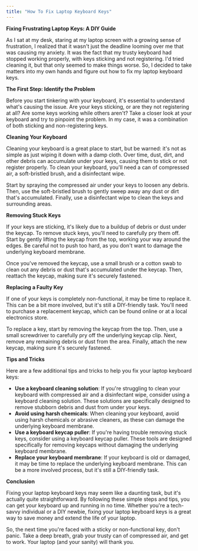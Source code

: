 ```yaml
---
title: "How To Fix Laptop Keyboard Keys"
---
```


**Fixing Frustrating Laptop Keys: A DIY Guide**

As I sat at my desk, staring at my laptop screen with a growing sense of frustration, I realized that it wasn't just the deadline looming over me that was causing my anxiety. It was the fact that my trusty keyboard had stopped working properly, with keys sticking and not registering. I'd tried cleaning it, but that only seemed to make things worse. So, I decided to take matters into my own hands and figure out how to fix my laptop keyboard keys.

**The First Step: Identify the Problem**

Before you start tinkering with your keyboard, it's essential to understand what's causing the issue. Are your keys sticking, or are they not registering at all? Are some keys working while others aren't? Take a closer look at your keyboard and try to pinpoint the problem. In my case, it was a combination of both sticking and non-registering keys.

**Cleaning Your Keyboard**

Cleaning your keyboard is a great place to start, but be warned: it's not as simple as just wiping it down with a damp cloth. Over time, dust, dirt, and other debris can accumulate under your keys, causing them to stick or not register properly. To clean your keyboard, you'll need a can of compressed air, a soft-bristled brush, and a disinfectant wipe.

Start by spraying the compressed air under your keys to loosen any debris. Then, use the soft-bristled brush to gently sweep away any dust or dirt that's accumulated. Finally, use a disinfectant wipe to clean the keys and surrounding areas.

**Removing Stuck Keys**

If your keys are sticking, it's likely due to a buildup of debris or dust under the keycap. To remove stuck keys, you'll need to carefully pry them off. Start by gently lifting the keycap from the top, working your way around the edges. Be careful not to push too hard, as you don't want to damage the underlying keyboard membrane.

Once you've removed the keycap, use a small brush or a cotton swab to clean out any debris or dust that's accumulated under the keycap. Then, reattach the keycap, making sure it's securely fastened.

**Replacing a Faulty Key**

If one of your keys is completely non-functional, it may be time to replace it. This can be a bit more involved, but it's still a DIY-friendly task. You'll need to purchase a replacement keycap, which can be found online or at a local electronics store.

To replace a key, start by removing the keycap from the top. Then, use a small screwdriver to carefully pry off the underlying keycap clip. Next, remove any remaining debris or dust from the area. Finally, attach the new keycap, making sure it's securely fastened.

**Tips and Tricks**

Here are a few additional tips and tricks to help you fix your laptop keyboard keys:

* **Use a keyboard cleaning solution**: If you're struggling to clean your keyboard with compressed air and a disinfectant wipe, consider using a keyboard cleaning solution. These solutions are specifically designed to remove stubborn debris and dust from under your keys.
* **Avoid using harsh chemicals**: When cleaning your keyboard, avoid using harsh chemicals or abrasive cleaners, as these can damage the underlying keyboard membrane.
* **Use a keyboard keycap puller**: If you're having trouble removing stuck keys, consider using a keyboard keycap puller. These tools are designed specifically for removing keycaps without damaging the underlying keyboard membrane.
* **Replace your keyboard membrane**: If your keyboard is old or damaged, it may be time to replace the underlying keyboard membrane. This can be a more involved process, but it's still a DIY-friendly task.

**Conclusion**

Fixing your laptop keyboard keys may seem like a daunting task, but it's actually quite straightforward. By following these simple steps and tips, you can get your keyboard up and running in no time. Whether you're a tech-savvy individual or a DIY newbie, fixing your laptop keyboard keys is a great way to save money and extend the life of your laptop.

So, the next time you're faced with a sticky or non-functional key, don't panic. Take a deep breath, grab your trusty can of compressed air, and get to work. Your laptop (and your sanity) will thank you.
